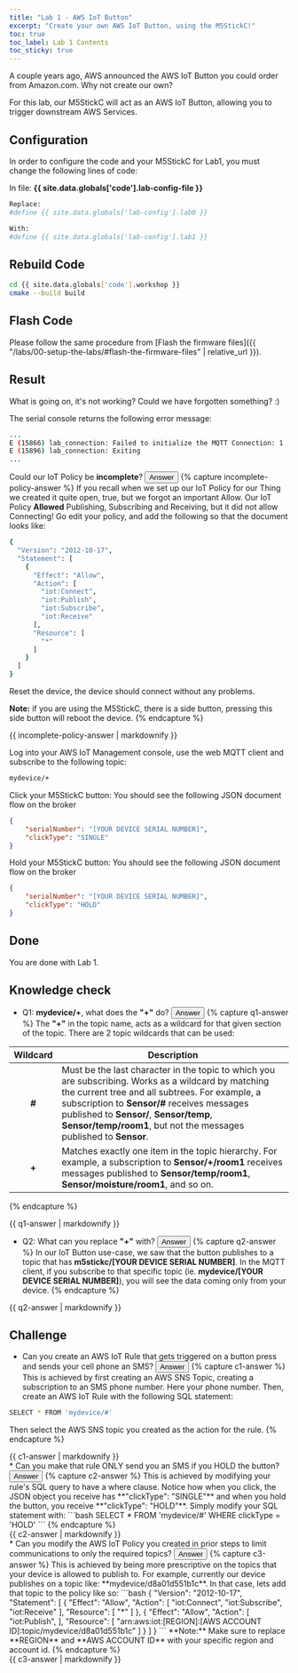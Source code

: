 ```yaml
---
title: "Lab 1 - AWS IoT Button"
excerpt: "Create your own AWS IoT Button, using the M5StickC!"
toc: true
toc_label: Lab 1 Contents
toc_sticky: true
---
```


A couple years ago, AWS announced the AWS IoT Button you could order from Amazon.com. Why not create our own?

For this lab, our M5StickC will act as an AWS IoT Button, allowing you to trigger downstream AWS Services.

## Configuration

In order to configure the code and your M5StickC for Lab1, you must change the following lines of code:

In file: **{{ site.data.globals['code'].lab-config-file }}**

```bash
Replace:
#define {{ site.data.globals['lab-config'].lab0 }}

With:
#define {{ site.data.globals['lab-config'].lab1 }}
```

## Rebuild Code

```bash
cd {{ site.data.globals['code'].workshop }}
cmake --build build
```

## Flash Code

Please follow the same procedure from [Flash the firmware files]({{ "/labs/00-setup-the-labs/#flash-the-firmware-files" | relative_url }}).

## Result

What is going on, it's not working? Could we have forgotten something? :)

The serial console returns the following error message:

```bash
...
E (15866) lab_connection: Failed to initialize the MQTT Connection: 1
E (15896) lab_connection: Exiting
...
```

Could our IoT Policy be **incomplete**? <button id="incomplete-policy" class="challenge btn btn--info btn--small">Answer</button>
{% capture incomplete-policy-answer %}
If you recall when we set up our IoT Policy for our Thing we created it quite open, true, but we forgot an important Allow. Our IoT Policy **Allowed** Publishing, Subscribing and Receiving, but it did not allow Connecting! Go edit your policy, and add the following so that the document looks like:
```bash
{
  "Version": "2012-10-17",
  "Statement": [
    {
      "Effect": "Allow",
      "Action": [
        "iot:Connect",
        "iot:Publish",
        "iot:Subscribe",
        "iot:Receive"
      ],
      "Resource": [
        "*"
      ]
    }
  ]
}
```

Reset the device, the device should connect without any problems.

**Note:** if you are using the M5StickC, there is a side button, pressing this side button will reboot the device.
{% endcapture %}
<div id="incomplete-policy-answer" class="notice--info hide">
  {{ incomplete-policy-answer | markdownify }}
</div>

Log into your AWS IoT Management console, use the web MQTT client and subscribe to the following topic:

```bash
mydevice/+
```

Click your M5StickC button: You should see the following JSON document flow on the broker

```json
{
	"serialNumber": "[YOUR DEVICE SERIAL NUMBER]",
	"clickType": "SINGLE"
}
```

Hold your M5StickC button: You should see the following JSON document flow on the broker

```json
{
	"serialNumber": "[YOUR DEVICE SERIAL NUMBER]",
	"clickType": "HOLD"
}
```

## Done

You are done with Lab 1.

## Knowledge check
* Q1: **mydevice/+**, what does the **"+"** do? <button id="q1" class="challenge btn btn--info btn--small">Answer</button>
{% capture q1-answer %}
The <strong>"+"</strong> in the topic name, acts as a wildcard for that given section of the topic. There are 2 topic wildcards that can be used:

| Wildcard | Description |
| :------: | ----------- |
| **#**	| Must be the last character in the topic to which you are subscribing. Works as a wildcard by matching the current tree and all subtrees. For example, a subscription to **Sensor/#** receives messages published to **Sensor/**, **Sensor/temp**, **Sensor/temp/room1**, but not the messages published to **Sensor**. |
| **+** | Matches exactly one item in the topic hierarchy. For example, a subscription to **Sensor/+/room1** receives messages published to **Sensor/temp/room1**, **Sensor/moisture/room1**, and so on. |
{% endcapture %}
<div id="q1-answer" class="notice--info hide">
  {{ q1-answer | markdownify }}
</div>

* Q2: What can you replace **"+"** with? <button id="q2" class="challenge btn btn--info btn--small">Answer</button>
{% capture q2-answer %}
In our IoT Button use-case, we saw that the button publishes to a topic that has **m5stickc/[YOUR DEVICE SERIAL NUMBER]**. In the MQTT client, if you subscribe to that specific topic (ie. **mydevice/[YOUR DEVICE SERIAL NUMBER]**), you will see the data coming only from your device.
{% endcapture %}
<div id="q2-answer" class="notice--info hide">
  {{ q2-answer | markdownify }}
</div>

## Challenge
* Can you create an AWS IoT Rule that gets triggered on a button press and sends your cell phone an SMS? <button id="c1" class="challenge btn btn--info btn--small">Answer</button>
{% capture c1-answer %}
This is achieved by first creating an AWS SNS Topic, creating a subscription to an SMS phone number. Here your phone number.
Then, create an AWS IoT Rule with the following SQL statement:
```bash
SELECT * FROM 'mydevice/#'
```
Then select the AWS SNS topic you created as the action for the rule.
{% endcapture %}
<div id="c1-answer" class="notice--info hide">
  {{ c1-answer | markdownify }}
</div>
* Can you make that rule ONLY send you an SMS if you HOLD the button? <button id="c2" class="challenge btn btn--info btn--small">Answer</button>
{% capture c2-answer %}
This is achieved by modifying your rule's SQL query to have a where clause. Notice how when you click, the JSON object you receive has **"clickType": "SINGLE"** and when you hold the button, you receive **"clickType": "HOLD"**. Simply modify your SQL statement with:
```bash
SELECT * FROM 'mydevice/#' WHERE clickType = 'HOLD'
```
{% endcapture %}
<div id="c2-answer" class="notice--info hide">
  {{ c2-answer | markdownify }}
</div>
* Can you modify the AWS IoT Policy you created in prior steps to limit communications to only the required topics? <button id="c3" class="challenge btn btn--info btn--small">Answer</button>
{% capture c3-answer %}
This is achieved by being more prescriptive on the topics that your device is allowed to publish to. For example, currently our device publishes on a topic like: **mydevice/d8a01d551b1c**. In that case, lets add that topic to the policy like so:
```bash
{
  "Version": "2012-10-17",
  "Statement": [
    {
      "Effect": "Allow",
      "Action": [
        "iot:Connect",
        "iot:Subscribe",
        "iot:Receive"
      ],
      "Resource": [
        "*"
      ]
    },
    {
      "Effect": "Allow",
      "Action": [
        "iot:Publish",
      ],
      "Resource": [
        "arn:aws:iot:[REGION]:[AWS ACCOUNT ID]:topic/mydevice/d8a01d551b1c"
      ]
    }
  ]
}
```
**Note:** Make sure to replace **REGION** and **AWS ACCOUNT ID** with your specific region and account id.
{% endcapture %}
<div id="c3-answer" class="notice--info hide">
  {{ c3-answer | markdownify }}
</div>